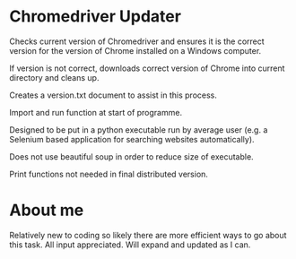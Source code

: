 # Chromedriver Updater

Checks current version of Chromedriver and ensures it is the correct version for the version of Chrome installed on a Windows computer.

If version is not correct, downloads correct version of Chrome into current directory and cleans up.

Creates a version.txt document to assist in this process.

Import and run function at start of programme.

Designed to be put in a python executable run by average user (e.g. a Selenium based application for searching websites automatically).

Does not use beautiful soup in order to reduce size of executable.

Print functions not needed in final distributed version.

# About me

Relatively new to coding so likely there are more efficient ways to go about this task. All input appreciated. Will expand and updated as I can.